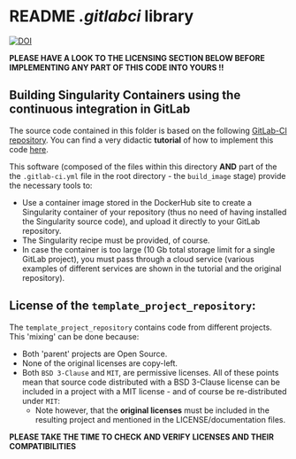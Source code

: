 # README _.gitlabci_ library

[![DOI](https://zenodo.org/badge/DOI/10.5281/zenodo.3834833.svg)](https://doi.org/10.5281/zenodo.3834833)

**PLEASE HAVE A LOOK TO THE LICENSING SECTION BELOW BEFORE IMPLEMENTING ANY PART OF THIS CODE INTO YOURS !!**

## Building Singularity Containers using the continuous integration in GitLab 

The source code contained in this folder is based on the following 
[GitLab-CI repository](https://gitlab.com/singularityhub/gitlab-ci). You can  find a very didactic **tutorial** of how 
to implement this code [here](https://vsoch.github.io/2018/gitlab-singularity-ci/).

This software (composed of the files within this directory **AND** part of the the `.gitlab-ci.yml` file in the
root directory - the `build_image` stage) provide the necessary tools to:
 - Use a container image stored in the DockerHub site to create a Singularity container of your repository 
 (thus no need of having installed the Singularity source code), and upload it directly to your GitLab repository.
 - The Singularity recipe must be provided, of course.
 - In case the container is too large (10 Gb total storage limit for a single GitLab project), you must pass 
 through a cloud service (various examples of different services are shown in the tutorial and the original repository). 

## License of the `template_project_repository`:
The `template_project_repository` contains code from different projects. This 'mixing' can be done because:
 - Both 'parent' projects are Open Source.
 - None of the original licenses are copy-left.
 - Both `BSD 3-Clause` and `MIT`, are permissive licenses. All of these points mean that source code distributed with 
 a BSD 3-Clause license can be included in a project with a MIT license - and of course be re-distributed under `MIT`:
    - Note however, that the **original licenses** must be included in the resulting project and mentioned in the 
    LICENSE/documentation files.  

**PLEASE TAKE THE TIME TO CHECK AND VERIFY LICENSES AND THEIR COMPATIBILITIES** 
 